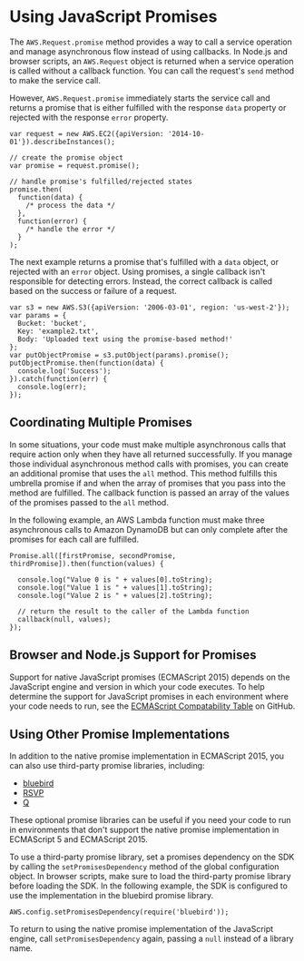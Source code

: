 # Using JavaScript Promises<a name="using-promises"></a>

The `AWS.Request.promise` method provides a way to call a service operation and manage asynchronous flow instead of using callbacks\. In Node\.js and browser scripts, an `AWS.Request` object is returned when a service operation is called without a callback function\. You can call the request's `send` method to make the service call\.

However, `AWS.Request.promise` immediately starts the service call and returns a promise that is either fulfilled with the response `data` property or rejected with the response `error` property\.

```
var request = new AWS.EC2({apiVersion: '2014-10-01'}).describeInstances();

// create the promise object
var promise = request.promise();

// handle promise's fulfilled/rejected states
promise.then(
  function(data) {
    /* process the data */
  },
  function(error) {
    /* handle the error */
  }
);
```

The next example returns a promise that's fulfilled with a `data` object, or rejected with an `error` object\. Using promises, a single callback isn't responsible for detecting errors\. Instead, the correct callback is called based on the success or failure of a request\.

```
var s3 = new AWS.S3({apiVersion: '2006-03-01', region: 'us-west-2'});
var params = {
  Bucket: 'bucket',
  Key: 'example2.txt',
  Body: 'Uploaded text using the promise-based method!'
};
var putObjectPromise = s3.putObject(params).promise();
putObjectPromise.then(function(data) {
  console.log('Success');
}).catch(function(err) {
  console.log(err);
});
```

## Coordinating Multiple Promises<a name="w4aac16c23c22c15"></a>

In some situations, your code must make multiple asynchronous calls that require action only when they have all returned successfully\. If you manage those individual asynchronous method calls with promises, you can create an additional promise that uses the `all` method\. This method fulfills this umbrella promise if and when the array of promises that you pass into the method are fulfilled\. The callback function is passed an array of the values of the promises passed to the `all` method\.

In the following example, an AWS Lambda function must make three asynchronous calls to Amazon DynamoDB but can only complete after the promises for each call are fulfilled\.

```
Promise.all([firstPromise, secondPromise, thirdPromise]).then(function(values) {
  
  console.log("Value 0 is " + values[0].toString);
  console.log("Value 1 is " + values[1].toString);
  console.log("Value 2 is " + values[2].toString);

  // return the result to the caller of the Lambda function
  callback(null, values);
});
```

## Browser and Node\.js Support for Promises<a name="w4aac16c23c22c19"></a>

Support for native JavaScript promises \(ECMAScript 2015\) depends on the JavaScript engine and version in which your code executes\. To help determine the support for JavaScript promises in each environment where your code needs to run, see the [ECMAScript Compatability Table](https://kangax.github.io/compat-table/es6/) on GitHub\.

## Using Other Promise Implementations<a name="w4aac16c23c22c23"></a>

In addition to the native promise implementation in ECMAScript 2015, you can also use third\-party promise libraries, including:
+ [bluebird](http://bluebirdjs.com)
+ [RSVP](https://github.com/tildeio/rsvp.js/)
+ [Q](https://github.com/kriskowal/q)

These optional promise libraries can be useful if you need your code to run in environments that don't support the native promise implementation in ECMAScript 5 and ECMAScript 2015\.

To use a third\-party promise library, set a promises dependency on the SDK by calling the `setPromisesDependency` method of the global configuration object\. In browser scripts, make sure to load the third\-party promise library before loading the SDK\. In the following example, the SDK is configured to use the implementation in the bluebird promise library\.

```
AWS.config.setPromisesDependency(require('bluebird'));
```

To return to using the native promise implementation of the JavaScript engine, call `setPromisesDependency` again, passing a `null` instead of a library name\.